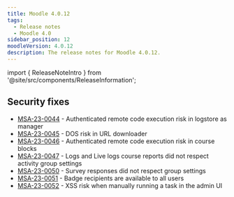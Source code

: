 ```yaml
---
title: Moodle 4.0.12
tags:
  - Release notes
  - Moodle 4.0
sidebar_position: 12
moodleVersion: 4.0.12
description: The release notes for Moodle 4.0.12.
---
```


import { ReleaseNoteIntro } from '@site/src/components/ReleaseInformation';

<ReleaseNoteIntro releaseName={frontMatter.moodleVersion} />

## Security fixes
<!-- cspell:disable -->
- [MSA-23-0044](https://moodle.org/mod/forum/discuss.php?d=453758) - Authenticated remote code execution risk in logstore as manager
- [MSA-23-0045](https://moodle.org/mod/forum/discuss.php?d=453759) - DOS risk in URL downloader
- [MSA-23-0046](https://moodle.org/mod/forum/discuss.php?d=453760) - Authenticated remote code execution risk in course blocks
- [MSA-23-0047](https://moodle.org/mod/forum/discuss.php?d=453761) - Logs and Live logs course reports did not respect activity group settings
- [MSA-23-0050](https://moodle.org/mod/forum/discuss.php?d=453764) - Survey responses did not respect group settings
- [MSA-23-0051](https://moodle.org/mod/forum/discuss.php?d=453765) - Badge recipients are available to all users
- [MSA-23-0052](https://moodle.org/mod/forum/discuss.php?d=453766) - XSS risk when manually running a task in the admin UI
<!-- cspell:enable -->
